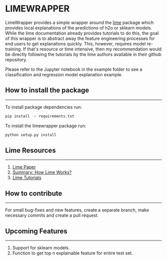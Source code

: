 LIMEWRAPPER
======================================================================
LimeWrapper provides a simple wrapper around the [lime](https://github.com/marcotcr/lime) package which provides local explanations of the predictions of h2o or sklearn models. While the lime documentation already provides tutorials to do this, the goal of this wrapper is to abstract away the feature engineering processes for end users to get explanations quickly. This, however, requires model re-training. If that's resource or time intensive, then my recommendation would be directly following the tutorials by the lime authors available in their github repository.

Please refer to the Jupyter notebook in the example folder to see a classification and regression model explanation example.

## How to install the package
----------------------------------------------------------------------

To install package dependencies run:

```bash
pip install -r requirements.txt
```
To install the limewrapper package run:

```bash
python setup.py install
```

## Lime Resources
----------------------------------------------------------------------

1. [Lime Paper](https://arxiv.org/abs/1602.04938)
2. [Summary: How Lime Works?](https://cran.r-project.org/web/packages/lime/vignettes/Understanding_lime.html)
3. [Lime Tutorials](https://github.com/marcotcr/lime)


## How to contribute
----------------------------------------------------------------------
For small bug-fixes and new features, create a separate branch, make necessary commits and create a pull request.

## Upcoming Features
----------------------------------------------------------------------
1. Support for sklearn models.
2. Function to get top n explainable feature for entire test set.

